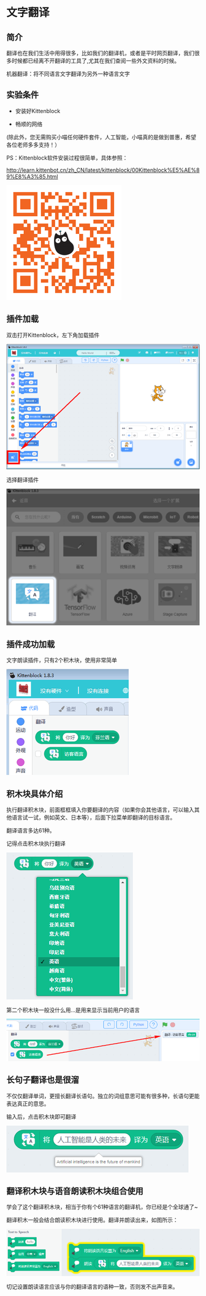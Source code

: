 # 文字翻译

## 简介

翻译也在我们生活中用得很多，比如我们的翻译机，或者是平时网页翻译，我们很多时候都已经离不开翻译的工具了,尤其在我们查阅一些外文资料的时候。

机器翻译：将不同语言文字翻译为另外一种语言文字

## 实验条件

- 安装好Kittenblock

- 畅顺的网络


(除此外，您无需购买小喵任何硬件套件，人工智能，小喵真的是做到普惠，希望各位老师多多支持！）

PS：Kittenblock软件安装过程很简单，具体参照：

http://learn.kittenbot.cn/zh_CN/latest/kittenblock/00Kittenblock%E5%AE%89%E8%A3%85.html

![](./images/kb_az.png)

## 插件加载

双击打开Kittenblock，左下角加载插件

![](./images/c01_01.png)

选择翻译插件

![](./images/c02_02.png)

## 插件成功加载

文字朗读插件，只有2个积木块，使用非常简单

![](./images/c02_03.png)

## 积木块具体介绍

执行翻译积木块，前面框框填入你要翻译的内容（如果你会其他语言，可以输入其他语言试一试，例如英文、日本等），后面下拉菜单即翻译的目标语言。

翻译语言多达61种。

记得点击积木块执行翻译

![](./images/c02_04.png)

第二个积木块一般没什么用...是用来显示当前用户的语言

![](./images/c02_05.png)

## 长句子翻译也是很溜

不仅仅翻译单词，更擅长翻译长语句。独立的词组意思可能有很多种，长语句更能表达真正的意思。

输入后，点击积木块即可翻译

![](./images/c02_06.png)

## 翻译积木块与语音朗读积木块组合使用

学会了这个翻译积木块，相当于你有个61种语言的翻译机，你已经是个全球通了~

翻译积木一般会结合朗读积木块进行使用。翻译并朗读出来，如图所示：

![](./images/c02_07.png)

切记设置朗读语言应该与你的翻译语言的语种一致，否则发不出声音来。


